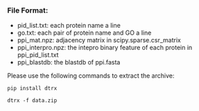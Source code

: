 ### File Format:
* pid_list.txt: each protein name a line
* go.txt: each pair of protein name and GO a line
* ppi_mat.npz: adjacency matrix in scipy.sparse.csr_matrix
* ppi_interpro.npz: the intepro binary feature of each protein in ppi_pid_list.txt
* ppi_blastdb: the blastdb of ppi.fasta

Please use the following commands to extract the archive:

`pip install dtrx`

`dtrx -f data.zip`

